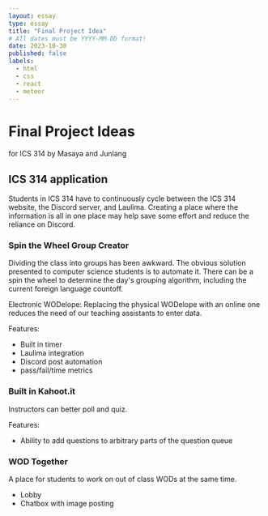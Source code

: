 ```yaml
---
layout: essay
type: essay
title: "Final Project Idea"
# All dates must be YYYY-MM-DD format!
date: 2023-10-30
published: false
labels:
  - html
  - css
  - react
  - meteor
---
```


<h1>
Final Project Ideas
</h1>
<p>
for ICS 314 by Masaya and Junlang
</p>
<h2>
ICS 314 application
</h2>
<p>
    Students in ICS 314 have to continuously cycle between the ICS 314 website, the Discord server, and Laulima. Creating a place where the information is all in one place may help save some effort and reduce the reliance on Discord.
</p>
<h3>Spin the Wheel Group Creator</h3>
<p>
    Dividing the class into groups has been awkward. The obvious solution presented to computer science students is to automate it. There can be a spin the wheel to determine the day's grouping algorithm, including the current foreign language countoff.
</p>
<p>
    Electronic WODelope: Replacing the physical WODelope with an online one reduces the need of our teaching assistants to enter data.
</p>
<p>
    Features:
</p>
<ul>
    <li>Built in timer</li>
    <li>Laulima integration</li>
    <li>Discord post automation</li>
    <li>pass/fail/time metrics</li>
</ul>
<h3>Built in Kahoot.it</h3>
<p>
    Instructors can better poll and quiz.
</p>
<p>
    Features:
</p>
<ul>
    <li>Ability to add questions to arbitrary parts of the question queue</li>
</ul>
<h3>WOD Together</h3>
<p>
  A place for students to work on out of class WODs at the same time.
</p>
<ul>
    <li>Lobby</li>
    <li>Chatbox with image posting</li>
</ul>





